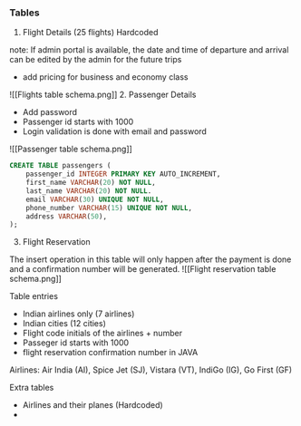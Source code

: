 ### Tables
1. Flight Details (25 flights) Hardcoded

note: If admin portal is available, the date and time of departure and arrival can be edited by the admin for the future trips

- add pricing for business and economy class

![[Flights table schema.png]]
2. Passenger Details
 
- Add password
- Passenger id starts with 1000
- Login validation is done with email and password

![[Passenger table schema.png]]

```sql
CREATE TABLE passengers (
	passenger_id INTEGER PRIMARY KEY AUTO_INCREMENT,
	first_name VARCHAR(20) NOT NULL,
	last_name VARCHAR(20) NOT NULL.
	email VARCHAR(30) UNIQUE NOT NULL,
	phone_number VARCHAR(15) UNIQUE NOT NULL,
	address VARCHAR(50),
);
```
3. Flight Reservation

The insert operation in this table will only happen after the payment is done and a confirmation number will be generated.
![[Flight reservation table schema.png]]


Table entries
- Indian airlines only (7 airlines)
- Indian cities (12 cities)
- Flight code initials of the airlines + number
- Passeger id starts with 1000
- flight reservation confirmation number in JAVA



Airlines:
Air India (AI), Spice Jet (SJ), Vistara (VT),  IndiGo (IG), Go First (GF) 


Extra tables

- Airlines and their planes (Hardcoded)
- 